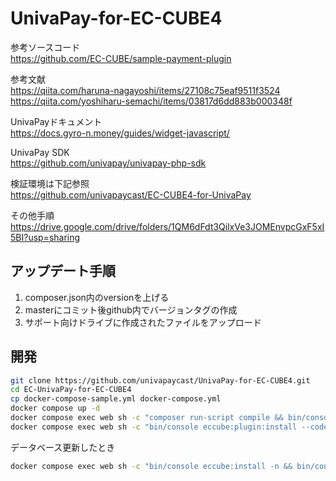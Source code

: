 # UnivaPay-for-EC-CUBE4

参考ソースコード  
https://github.com/EC-CUBE/sample-payment-plugin

参考文献  
https://qiita.com/haruna-nagayoshi/items/27108c75eaf9511f3524  
https://qiita.com/yoshiharu-semachi/items/03817d6dd883b000348f

UnivaPayドキュメント  
https://docs.gyro-n.money/guides/widget-javascript/

UnivaPay SDK  
https://github.com/univapay/univapay-php-sdk

検証環境は下記参照  
https://github.com/univapaycast/EC-CUBE4-for-UnivaPay

その他手順  
https://drive.google.com/drive/folders/1QM6dFdt3QilxVe3JOMEnvpcGxF5xI5BI?usp=sharing

## アップデート手順

1. composer.json内のversionを上げる
2. masterにコミット後github内でバージョンタグの作成
3. サポート向けドライブに作成されたファイルをアップロード

## 開発

```sh
git clone https://github.com/univapaycast/UnivaPay-for-EC-CUBE4.git
cd EC-UnivaPay-for-EC-CUBE4
cp docker-compose-sample.yml docker-compose.yml
docker compose up -d
docker compose exec web sh -c "composer run-script compile && bin/console eccube:install -n"
docker compose exec web sh -c "bin/console eccube:plugin:install --code=UnivaPay && bin/console eccube:plugin:enable --code=UnivaPay"
```

データベース更新したとき

```sh
docker compose exec web sh -c "bin/console eccube:install -n && bin/console eccube:plugin:install --code=UnivaPay && bin/console eccube:plugin:enable --code=UnivaPay"
```